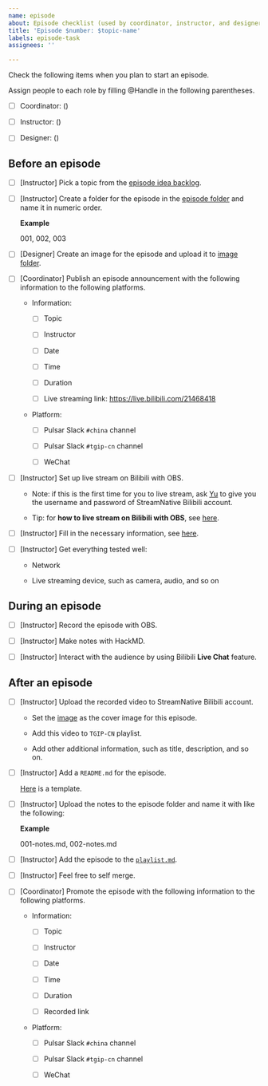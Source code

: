 ```yaml
---
name: episode
about: Episode checklist (used by coordinator, instructor, and designer)
title: 'Episode $number: $topic-name'
labels: episode-task
assignees: ''

---
```


Check the following items when you plan to start an episode.

Assign people to each role by filling @Handle in the following parentheses.

- [ ] Coordinator: ()  

- [ ] Instructor: ()

- [ ] Designer: ()

## Before an episode
 
- [ ] [Instructor] Pick a topic from the [episode idea backlog](https://github.com/streamnative/tgip-cn/issues?q=is%3Aopen+is%3Aissue+label%3Aepisode-idea).

- [ ] [Instructor] Create a folder for the episode in the [episode folder](https://github.com/streamnative/tgip-cn/tree/master/episodes) and name it in numeric order.
  
    **Example**
    
    001, 002, 003

- [ ] [Designer] Create an image for the episode and upload it to [image folder](https://github.com/streamnative/tgip-cn/tree/master/image).

- [ ] [Coordinator] Publish an episode announcement with the following information to the following platforms.

  - Information:

    - [ ] Topic

    - [ ] Instructor
  
    - [ ] Date

    - [ ] Time
  
    - [ ] Duration
    
    - [ ] Live streaming link: https://live.bilibili.com/21468418 
  
  - Platform:

    - [ ] Pulsar Slack `#china` channel
  
    - [ ] Pulsar Slack `#tgip-cn` channel
  
    - [ ] WeChat

- [ ] [Instructor] Set up live stream on Bilibili with OBS. 
  
    - Note: if this is the first time for you to live stream, ask [Yu](mailto:yu@streamnative.io) to give you the username and password of StreamNative Bilibili account.
  
    - Tip: for **how to live stream on Bilibili with OBS**, see [here](https://docs.google.com/document/d/18D2Cm1eJa1EH84FTOrQoi94_57lcLLczBTq96ANlbSQ/edit).

- [ ] [Instructor] Fill in the necessary information, see [here](https://github.com/streamnative/tgip-cn/blob/master/image/fill-in-info.png).
  
- [ ] [Instructor] Get everything tested well:
    
    - Network
    
    - Live streaming device, such as camera, audio, and so on

## During an episode

- [ ] [Instructor] Record the episode with OBS.
  
- [ ] [Instructor] Make notes with HackMD.

- [ ] [Instructor] Interact with the audience by using Bilibili **Live Chat** feature. 

## After an episode

- [ ] [Instructor] Upload the recorded video to StreamNative Bilibili account.
  
  - Set the [image](https://github.com/streamnative/tgip-cn/tree/master/image) as the cover image for this episode.
  
  - Add this video to `TGIP-CN` playlist.
  
  - Add other additional information, such as title, description, and so on.

- [ ] [Instructor] Add a `README.md` for the episode. 
  
    [Here](https://github.com/streamnative/tgip-cn/blob/master/episodes/episode_template.md) is a template.

- [ ] [Instructor] Upload the notes to the episode folder and name it with like the following:
  
  **Example**

  001-notes.md, 002-notes.md

- [ ] [Instructor] Add the episode to the [`playlist.md`](https://github.com/streamnative/tgip-cn/blob/master/playlist.md).

- [ ] [Instructor] Feel free to self merge.

- [ ] [Coordinator] Promote the episode with the following information to the following platforms.

  - Information:

    - [ ] Topic

    - [ ] Instructor
  
    - [ ] Date

    - [ ] Time
  
    - [ ] Duration
    
    - [ ] Recorded link
  
  - Platform:

    - [ ] Pulsar Slack `#china` channel
  
    - [ ] Pulsar Slack `#tgip-cn` channel
  
    - [ ] WeChat
